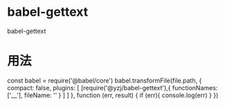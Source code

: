 # babel-gettext
babel-gettext
# 用法
const babel = require('@babel/core')
babel.transformFile(file.path, {
    compact: false,
    plugins: [
      [require('@yzj/babel-gettext'),{
          functionNames: ['__'],
          fileName: ''
        }
      ]
    ]
  }, function (err, result) {
    if (err){
      console.log(err)
    }
  })
